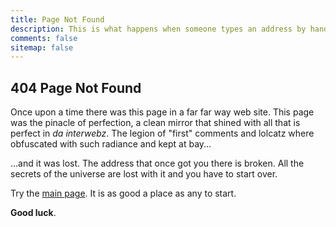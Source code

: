 ```yaml
---
title: Page Not Found
description: This is what happens when someone types an address by hand.
comments: false
sitemap: false
---
```


404 Page Not Found
------------------

Once upon a time there was this page in a far far way
web site. This page was the pinacle of perfection, a clean
mirror that shined with all that is perfect in <em>da
interwebz</em>. The legion of "first" comments and lolcatz
where obfuscated with such radiance and kept at bay...

...and it was lost. The address that once got you there
is broken. All the secrets of the universe are lost with it
and you have to start over.

Try the [main page](/). It is as good a place as any to start.

**Good luck**.